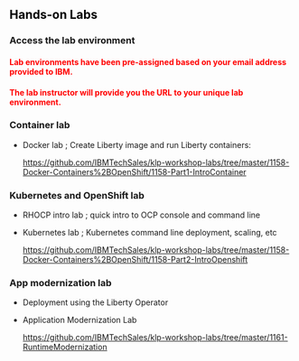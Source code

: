 
<h2 style="color:black"> Hands-on Labs</h2>


### Access the lab environment

<h4 style="color:red"> Lab environments have been pre-assigned based on your email address provided to IBM. </h4>

<h4 style="color:red"> The lab instructor will provide you the URL to your unique lab environment. </h4>



### Container lab

  - Docker lab ; Create Liberty image and run Liberty containers:
  
    <https://github.com/IBMTechSales/klp-workshop-labs/tree/master/1158-Docker-Containers%2BOpenShift/1158-Part1-IntroContainer>


### Kubernetes and OpenShift lab

	
  - RHOCP intro lab ; quick intro to OCP console and command line
  
  - Kubernetes lab ; Kubernetes command line deployment, scaling, etc
 
    <https://github.com/IBMTechSales/klp-workshop-labs/tree/master/1158-Docker-Containers%2BOpenShift/1158-Part2-IntroOpenshift>
  

	
### App modernization lab
  
  - Deployment using the Liberty Operator

  - Application Modernization Lab
  
    <https://github.com/IBMTechSales/klp-workshop-labs/tree/master/1161-RuntimeModernization>

